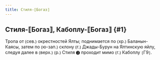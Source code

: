 ```yaml
---
title: Стиля-⟦Богаз⟧
---
```

## Стиля-⟦Богаз⟧, Кабоплу-⟦Богаз⟧ {#1}

Тропа от ⦅сев.⦆ окрестностей Ялты; поднимается по ⦅хр.⦆ Баланын-Каясы, затем по ⦅ю-зап.⦆ склону ⦅г.⦆ Джады-Бурун на Ялтинскую яйлу, следуя далее в ⦅верх.⦆ ⦅р.⦆ Стиля ❷ проходит мимо ⦅г.⦆ Кабоплу ⦃Г9⦄.
